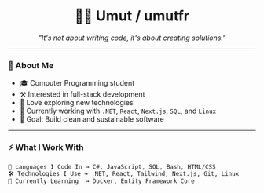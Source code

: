 <!-- README by umutfr -->

<h1 align="center">🧑‍💻 Umut / umutfr</h1>
<p align="center"><i>"It's not about writing code, it's about creating solutions."</i></p>

---

### 🌌 About Me

- 🎓 Computer Programming student
- ⚒️ Interested in full-stack development
- 🧪 Love exploring new technologies
- 🔭 Currently working with `.NET`, `React`, `Next.js`, `SQL`, and `Linux`
- 🎯 Goal: Build clean and sustainable software

---

### ⚡ What I Work With

```txt
🧠 Languages I Code In → C#, JavaScript, SQL, Bash, HTML/CSS
🛠️ Technologies I Use → .NET, React, Tailwind, Next.js, Git, Linux
🚀 Currently Learning  → Docker, Entity Framework Core
